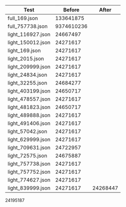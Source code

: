 
| Test| Before | After |
|--------|--------|--------|
|full_169.json     | 133641875  | |
|full_757738.json  | 9374610236  | |
|light_116927.json | 24667497  | |
|light_150012.json | 24271617  | |
|light_169.json    | 24271617  | |
|light_2015.json   | 24271617  | |
|light_209999.json | 24271617  | |
|light_24834.json  | 24271617  | |
|light_32255.json  | 24684277  | |
|light_403199.json | 24650717  | |
|light_478557.json | 24271617  | |
|light_481823.json | 24650717  | |
|light_489888.json | 24271617  | |
|light_491406.json | 24271617  | |
|light_57042.json  | 24271617  | |
|light_629999.json | 24271617  | |
|light_709631.json | 24722957  | |
|light_72575.json  | 24675887  | |
|light_757738.json | 24271617  | |
|light_757752.json | 24271617  | |
|light_774627.json | 24271617  | |
|light_839999.json | 24271617  | 24268447 | 24221987



24195187